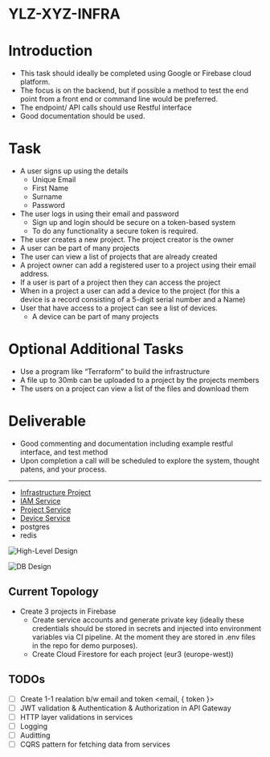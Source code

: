 # YLZ-XYZ-INFRA

# Introduction

* This task should ideally be completed using Google or Firebase cloud platform.
* The focus is on the backend, but if possible a method to test the end point from a front end or command line would be preferred.
* The endpoint/ API calls should use Restful interface
* Good documentation should be used.


# Task

- A user signs up using the details
  * Unique Email
  * First Name
  * Surname
  * Password
- The user logs in using their email and password
  * Sign up and login should be secure on a token-based system
  * To do any functionality a secure token is required.
- The user creates a new project.  The project creator is the owner
- A user can be part of many projects
- The user can view a list of projects that are already created
- A project owner can add a registered user to a project using their email address.
- If a user is part of a project then they can access the project
- When in a project a user can add a device to the project (for this a device is a record consisting of a 5-digit serial number and a Name)
- User that have access to a project can see a list of devices.
  * A device can be part of many projects


# Optional Additional Tasks

- Use a program like “Terraform” to build the infrastructure
- A file up to 30mb can be uploaded to a project by the projects members
- The users on a project can view a list of the files and download them


# Deliverable

- Good commenting and documentation including example restful interface, and test method
- Upon completion a call will be scheduled to explore the system, thought patens, and your process.


- - -


- [Infrastructure Project](https://github.com/aytekinyaliz/ylz-xyz-infra)
- [IAM Service](https://github.com/aytekinyaliz/ylz-xyz-iam-svc)
- [Project Service](https://github.com/aytekinyaliz/ylz-xyz-project-svc)
- [Device Service](https://github.com/aytekinyaliz/ylz-xyz-device-svc)
- postgres
- redis

![High-Level Design](./_files_/High-Level_Design.jpg)

![DB Design](./_files_/High-Level_Design-DB.jpg)


## Current Topology


  - Create 3 projects in Firebase
    * Create service accounts and generate private key (ideally these credentials should be stored in secrets and injected into environment variables via CI pipeline. At the moment they are stored in .env files in the repo for demo purposes).
    * Create Cloud Firestore for each project (eur3 (europe-west))



## TODOs
  - [ ] Create 1-1 realation b/w email and token <email, { token }>
  - [ ] JWT validation & Authentication & Authorization in API Gateway
  - [ ] HTTP layer validations in services
  - [ ] Logging
  - [ ] Auditting
  - [ ] CQRS pattern for fetching data from services
